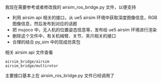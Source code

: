 我现在需要参考或者修改我的 airsim_ros_bridge.py 文件，以便支持
- 利用 airsim api 相关的接口，从 ue5 airsim 环境中获取深度图像信息，RGB图像信息，然后发布到对应的话题
- 把 mujoco 中，无人机的位置姿态信息等，发布给 ue5 airsim 环境进行渲染
- 删除这个文件中，有关机械臂、关节、夹爪相关的接口
- 合理的结合 py_sim 中的现成仿真包

相关 airsim api 文件查看
```shell
airsim_bridge/airsim
airsim_bridge/multirotor
```
主要接口基本上在 airsim_ros_bridge.py 文件已经调用了